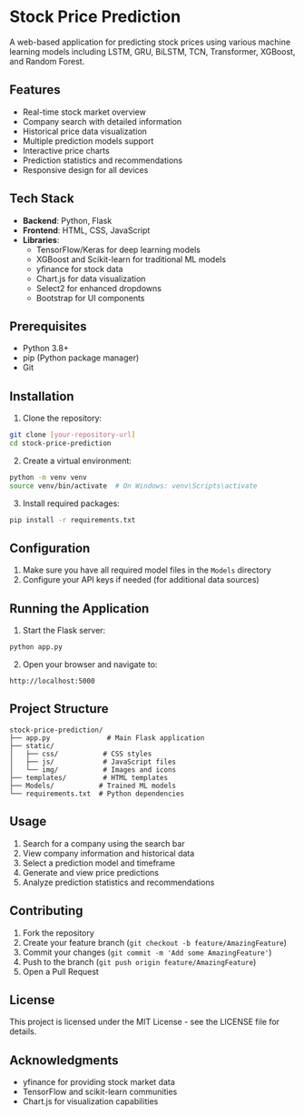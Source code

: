# Stock Price Prediction

A web-based application for predicting stock prices using various machine learning models including LSTM, GRU, BiLSTM, TCN, Transformer, XGBoost, and Random Forest.

## Features

- Real-time stock market overview
- Company search with detailed information
- Historical price data visualization
- Multiple prediction models support
- Interactive price charts
- Prediction statistics and recommendations
- Responsive design for all devices

## Tech Stack

- **Backend**: Python, Flask
- **Frontend**: HTML, CSS, JavaScript
- **Libraries**:
  - TensorFlow/Keras for deep learning models
  - XGBoost and Scikit-learn for traditional ML models
  - yfinance for stock data
  - Chart.js for data visualization
  - Select2 for enhanced dropdowns
  - Bootstrap for UI components

## Prerequisites

- Python 3.8+
- pip (Python package manager)
- Git

## Installation

1. Clone the repository:
```bash
git clone [your-repository-url]
cd stock-price-prediction
```

2. Create a virtual environment:
```bash
python -m venv venv
source venv/bin/activate  # On Windows: venv\Scripts\activate
```

3. Install required packages:
```bash
pip install -r requirements.txt
```

## Configuration

1. Make sure you have all required model files in the `Models` directory
2. Configure your API keys if needed (for additional data sources)

## Running the Application

1. Start the Flask server:
```bash
python app.py
```

2. Open your browser and navigate to:
```
http://localhost:5000
```

## Project Structure

```
stock-price-prediction/
├── app.py              # Main Flask application
├── static/
│   ├── css/           # CSS styles
│   ├── js/            # JavaScript files
│   └── img/           # Images and icons
├── templates/         # HTML templates
├── Models/           # Trained ML models
└── requirements.txt  # Python dependencies
```

## Usage

1. Search for a company using the search bar
2. View company information and historical data
3. Select a prediction model and timeframe
4. Generate and view price predictions
5. Analyze prediction statistics and recommendations

## Contributing

1. Fork the repository
2. Create your feature branch (`git checkout -b feature/AmazingFeature`)
3. Commit your changes (`git commit -m 'Add some AmazingFeature'`)
4. Push to the branch (`git push origin feature/AmazingFeature`)
5. Open a Pull Request

## License

This project is licensed under the MIT License - see the LICENSE file for details.

## Acknowledgments

- yfinance for providing stock market data
- TensorFlow and scikit-learn communities
- Chart.js for visualization capabilities 